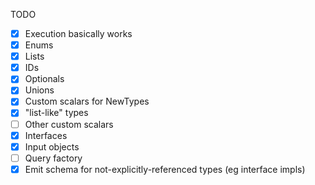 TODO

- [x] Execution basically works
- [x] Enums
- [x] Lists
- [x] IDs
- [x] Optionals
- [x] Unions
- [x] Custom scalars for NewTypes
- [x] "list-like" types
- [ ] Other custom scalars
- [x] Interfaces
- [x] Input objects
- [ ] Query factory
- [x] Emit schema for not-explicitly-referenced types (eg interface impls)
